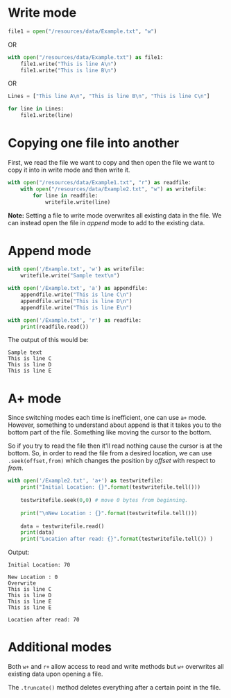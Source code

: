 # Write mode

```python
file1 = open("/resources/data/Example.txt", "w")
```

OR

```python
with open("/resources/data/Example.txt") as file1:
    file1.write("This is line A\n")
    file1.write("This is line B\n")
```
OR
```python
Lines = ["This line A\n", "This is line B\n", "This is line C\n"]

for line in Lines:
    file1.write(line)
```

# Copying one file into another

First, we read the file we want to copy and then open the file we want to copy it into in write mode and then write it.

```python
with open("/resources/data/Example1.txt", "r") as readfile:
    with open("/resources/data/Example2.txt", "w") as writefile:
        for line in readfile:
            writefile.write(line)
```

**Note:** Setting a file to write mode overwrites all existing data in the file. We can instead open the file in *append* mode to add to the existing data.

# Append mode

```python
with open('/Example.txt', 'w') as writefile:
    writefile.write("Sample text\n")

with open('/Example.txt', 'a') as appendfile:
    appendfile.write("This is line C\n")
    appendfile.write("This is line D\n")
    appendfile.write("This is line E\n")

with open('/Example.txt', 'r') as readfile:
    print(readfile.read())
```

The output of this would be:

```
Sample text
This is line C
This is line D
This is line E
```

# A+ mode

Since switching modes each time is inefficient, one can use `a+` mode. However, something to understand about append is that it takes you to the bottom part of the file. Something like moving the cursor to the bottom. 

So if you try to read the file then it'll read nothing cause the cursor is at the bottom. So, in order to read the file from a desired location, we can use `.seek(offset,from)` which changes the position by _offset_ with respect to _from_.

```python
with open('/Example2.txt', 'a+') as testwritefile:
    print("Initial Location: {}".format(testwritefile.tell()))
    
    testwritefile.seek(0,0) # move 0 bytes from beginning.
    
    print("\nNew Location : {}".format(testwritefile.tell()))
    
    data = testwritefile.read()
    print(data)
    print("Location after read: {}".format(testwritefile.tell()) )
```

Output:

```
Initial Location: 70

New Location : 0
Overwrite
This is line C
This is line D
This is line E
This is line E

Location after read: 70
```

# Additional modes

Both `w+` and `r+` allow access to read and write methods but `w+` overwrites all existing data upon opening a file.

The `.truncate()` method deletes everything after a certain point in the file.